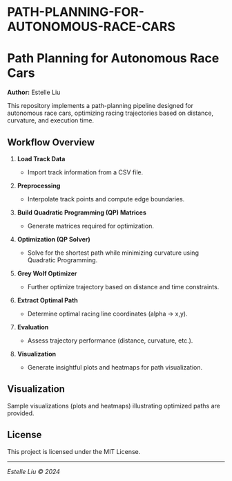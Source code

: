 # PATH-PLANNING-FOR-AUTONOMOUS-RACE-CARS
# Path Planning for Autonomous Race Cars

**Author:** Estelle Liu

This repository implements a path-planning pipeline designed for autonomous race cars, optimizing racing trajectories based on distance, curvature, and execution time.

## Workflow Overview

1. **Load Track Data**
   - Import track information from a CSV file.

2. **Preprocessing**
   - Interpolate track points and compute edge boundaries.

3. **Build Quadratic Programming (QP) Matrices**
   - Generate matrices required for optimization.

4. **Optimization (QP Solver)**
   - Solve for the shortest path while minimizing curvature using Quadratic Programming.

5. **Grey Wolf Optimizer**
   - Further optimize trajectory based on distance and time constraints.

6. **Extract Optimal Path**
   - Determine optimal racing line coordinates (alpha → x,y).

7. **Evaluation**
   - Assess trajectory performance (distance, curvature, etc.).

8. **Visualization**
   - Generate insightful plots and heatmaps for path visualization.


## Visualization
Sample visualizations (plots and heatmaps) illustrating optimized paths are provided.

## License
This project is licensed under the MIT License.

---

*Estelle Liu © 2024*

